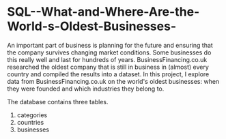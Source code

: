 # SQL--What-and-Where-Are-the-World-s-Oldest-Businesses-
An important part of business is planning for the future and ensuring that the company survives changing market conditions. Some businesses do this really well and last for hundreds of years. 
BusinessFinancing.co.uk researched the oldest company that is still in business in (almost) every country and compiled the results into a dataset. In this project, I explore data from BusinessFinancing.co.uk on the world's oldest businesses: when they were founded and which industries they belong to.

The database contains three tables.
1. categories
2. countries
3. businesses
